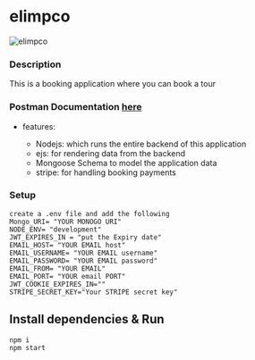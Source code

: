 # elimpco

![elimpco](https://user-images.githubusercontent.com/64624808/233012366-139f61d9-576e-4322-ac0a-3d0840329847.png)

### Description
This is a booking application where you can book a tour

### Postman Documentation [here](https://documenter.getpostman.com/view/16204872/2s8ZDU6jX8)



* features:

   * Nodejs: which runs the entire backend of this application
   * ejs: for rendering data from the backend
   * Mongoose Schema to model the application data
   * stripe: for handling booking payments
   
### Setup

```
create a .env file and add the following
Mongo_URI= "YOUR MONOGO URI"
NODE_ENV= "development"
JWT_EXPIRES_IN = "put the Expiry date"
EMAIL_HOST= "YOUR EMAIL host"
EMAIL_USERNAME= "YOUR EMAIL username"
EMAIL_PASSWORD= "YOUR EMAIL password"
EMAIL_FROM= "YOUR EMAIL"
EMAIL_PORT= "YOUR email PORT"
JWT_COOKIE_EXPIRES_IN=""
STRIPE_SECRET_KEY="Your STRIPE secret key"

```


## Install dependencies & Run
```
npm i
npm start
```
